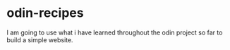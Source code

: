 # odin-recipes
I am going to use what i have learned throughout the odin project so far to build a simple website. 

